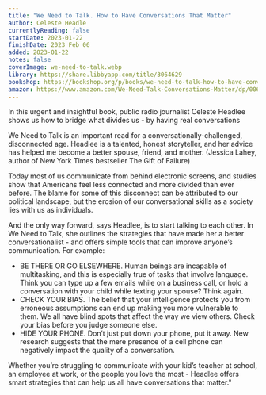```yaml
---
title: "We Need to Talk. How to Have Conversations That Matter"
author: Celeste Headle
currentlyReading: false
startDate: 2023-01-22
finishDate: 2023 Feb 06
added: 2023-01-22
notes: false
coverImage: we-need-to-talk.webp
library: https://share.libbyapp.com/title/3064629
bookshop: https://bookshop.org/p/books/we-need-to-talk-how-to-have-conversations-that-matter-celeste-headlee/266175
amazon: https://www.amazon.com/We-Need-Talk-Conversations-Matter/dp/0062669001
---
```


In this urgent and insightful book, public radio journalist Celeste Headlee shows us how to bridge what divides us - by having real conversations

We Need to Talk is an important read for a conversationally-challenged, disconnected age. Headlee is a talented, honest storyteller, and her advice has helped me become a better spouse, friend, and mother. (Jessica Lahey, author of New York Times bestseller The Gift of Failure)

Today most of us communicate from behind electronic screens, and studies show that Americans feel less connected and more divided than ever before. The blame for some of this disconnect can be attributed to our political landscape, but the erosion of our conversational skills as a society lies with us as individuals.

And the only way forward, says Headlee, is to start talking to each other. In We Need to Talk, she outlines the strategies that have made her a better conversationalist - and offers simple tools that can improve anyone’s communication. For example:
- BE THERE OR GO ELSEWHERE. Human beings are incapable of multitasking, and this is especially true of tasks that involve language. Think you can type up a few emails while on a business call, or hold a conversation with your child while texting your spouse? Think again.
- CHECK YOUR BIAS. The belief that your intelligence protects you from erroneous assumptions can end up making you more vulnerable to them. We all have blind spots that affect the way we view others. Check your bias before you judge someone else.
- HIDE YOUR PHONE. Don’t just put down your phone, put it away. New research suggests that the mere presence of a cell phone can negatively impact the quality of a conversation.

Whether you’re struggling to communicate with your kid’s teacher at school, an employee at work, or the people you love the most - Headlee offers smart strategies that can help us all have conversations that matter."  
